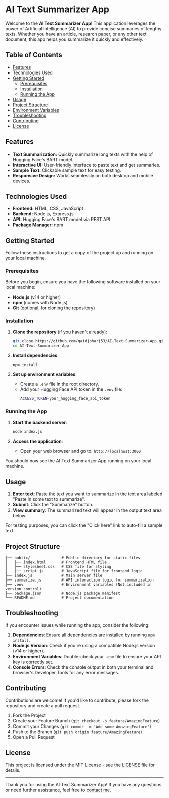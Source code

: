 # AI Text Summarizer App

Welcome to the **AI Text Summarizer App**! This application leverages the power of Artificial Intelligence (AI) to provide concise summaries of lengthy texts. Whether you have an article, research paper, or any other text document, this app helps you summarize it quickly and effectively.

## Table of Contents

-   [Features](#features)
-   [Technologies Used](#technologies-used)
-   [Getting Started](#getting-started)
    -   [Prerequisites](#prerequisites)
    -   [Installation](#installation)
    -   [Running the App](#running-the-app)
-   [Usage](#usage)
-   [Project Structure](#project-structure)
-   [Environment Variables](#environment-variables)
-   [Troubleshooting](#troubleshooting)
-   [Contributing](#contributing)
-   [License](#license)

## Features

-   **Text Summarization:** Quickly summarize long texts with the help of Hugging Face's BART model.
-   **Interactive UI:** User-friendly interface to paste text and get summaries.
-   **Sample Text:** Clickable sample text for easy testing.
-   **Responsive Design:** Works seamlessly on both desktop and mobile devices.

## Technologies Used

-   **Frontend:** HTML, CSS, JavaScript
-   **Backend:** Node.js, Express.js
-   **API:** Hugging Face's BART model via REST API
-   **Package Manager:** npm

## Getting Started

Follow these instructions to get a copy of the project up and running on your local machine.

### Prerequisites

Before you begin, ensure you have the following software installed on your local machine:

-   **Node.js** (v14 or higher)
-   **npm** (comes with Node.js)
-   **Git** (optional, for cloning the repository)

### Installation

1. **Clone the repository** (if you haven't already):

    ```bash
    git clone https://github.com/qaidjoharj53/AI-Text-Summarizer-App.git
    cd AI-Text-Summarizer-App
    ```

2. **Install dependencies**:

    ```bash
    npm install
    ```

3. **Set up environment variables**:
    - Create a `.env` file in the root directory.
    - Add your Hugging Face API token in the `.env` file:
        ```bash
        ACCESS_TOKEN=your_hugging_face_api_token
        ```

### Running the App

1. **Start the backend server**:

    ```bash
    node index.js
    ```

2. **Access the application**:
    - Open your web browser and go to: `http://localhost:3000`

You should now see the AI Text Summarizer App running on your local machine.

## Usage

1. **Enter text**: Paste the text you want to summarize in the text area labeled "Paste in some text to summarize".
2. **Submit**: Click the "Summarize" button.
3. **View summary**: The summarized text will appear in the output text area below.

For testing purposes, you can click the "Click here" link to auto-fill a sample text.

## Project Structure

```
├── public/              # Public directory for static files
│   ├── index.html       # Frontend HTML file
│   ├── stylesheet.css   # CSS file for styling
│   ├── script.js        # JavaScript file for frontend logic
├── index.js             # Main server file
├── summarize.js         # API interaction logic for summarization
├── .env                 # Environment variables (Not included in version control)
├── package.json         # Node.js package manifest
└── README.md            # Project documentation
```

## Troubleshooting

If you encounter issues while running the app, consider the following:

1. **Dependencies**: Ensure all dependencies are installed by running `npm install`.
2. **Node.js Version**: Check if you're using a compatible Node.js version (v14 or higher).
3. **Environment Variables**: Double-check your `.env` file to ensure your API key is correctly set.
4. **Console Errors**: Check the console output in both your terminal and browser's Developer Tools for any error messages.

## Contributing

Contributions are welcome! If you'd like to contribute, please fork the repository and create a pull request.

1. Fork the Project
2. Create your Feature Branch (`git checkout -b feature/AmazingFeature`)
3. Commit your Changes (`git commit -m 'Add some AmazingFeature'`)
4. Push to the Branch (`git push origin feature/AmazingFeature`)
5. Open a Pull Request

## License

This project is licensed under the MIT License - see the [LICENSE](LICENSE) file for details.

---

Thank you for using the AI Text Summarizer App! If you have any questions or need further assistance, feel free to [contact me](https://www.qaidjoharjukker.com).

```

```

